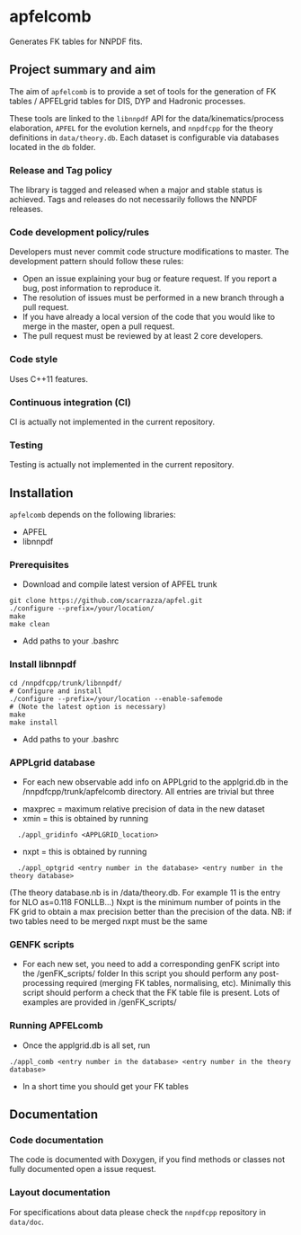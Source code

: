 # apfelcomb
Generates FK tables for NNPDF fits.

## Project summary and aim

The aim of `apfelcomb` is to provide a set of tools for the generation
of FK tables / APFELgrid tables for DIS, DYP and Hadronic processes.

These tools are linked to the `libnnpdf` API for the
data/kinematics/process elaboration, `APFEL` for the evolution
kernels, and `nnpdfcpp` for the theory definitions in
`data/theory.db`. Each dataset is configurable via databases located
in the `db` folder.

### Release and Tag policy

The library is tagged and released when a major and stable status is achieved. 
Tags and releases do not necessarily follows the NNPDF releases.

### Code development policy/rules

Developers must never commit code structure modifications to master. The development pattern should follow these rules:
- Open an issue explaining your bug or feature request. If you report a bug, post information to reproduce it.
- The resolution of issues must be performed in a new branch through a pull request.
- If you have already a local version of the code that you would like to merge in the master, open a pull request.
- The pull request must be reviewed by at least 2 core developers.

### Code style

Uses C++11 features.

### Continuous integration (CI)

CI is actually not implemented in the current repository.

### Testing

Testing is actually not implemented in the current repository.

## Installation

`apfelcomb` depends on the following libraries:

- APFEL
- libnnpdf

### Prerequisites

* Download and compile latest version of APFEL trunk
```Shell
git clone https://github.com/scarrazza/apfel.git
./configure --prefix=/your/location/
make
make clean
```
* Add paths to your .bashrc

### Install libnnpdf

```Shell
cd /nnpdfcpp/trunk/libnnpdf/
# Configure and install
./configure --prefix=/your/location --enable-safemode
# (Note the latest option is necessary)
make
make install
```
* Add paths to your .bashrc

### APPLgrid database
* For each new observable add info on APPLgrid to the applgrid.db in the /nnpdfcpp/trunk/apfelcomb directory. All entries are trivial but three
- maxprec = maximum relative precision of data in the new dataset
- xmin = this is obtained by running
```Shell
  ./appl_gridinfo <APPLGRID_location>
```
- nxpt = this is obtained by running
```Shell
  ./appl_optgrid <entry number in the database> <entry number in the theory database>
```
(The theory database.nb is in /data/theory.db. For example 11 is the
entry for NLO as=0.118 FONLLB...)  Nxpt is the minimum number of
points in the FK grid to obtain a max precision better than the
precision of the data.  NB: if two tables need to be merged nxpt must
be the same

### GENFK scripts
* For each new set, you need to add a corresponding genFK script into the /genFK_scripts/ folder
  In this script you should perform any post-processing required (merging FK tables, normalising, etc).
  Minimally this script should perform a check that the FK table file is present.
  Lots of examples are provided in /genFK_scripts/

### Running APFELcomb
* Once the applgrid.db is all set, run
```Shell
./appl_comb <entry number in the database> <entry number in the theory database>
```
* In a short time you should get your FK tables

## Documentation

### Code documentation

The code is documented with Doxygen, if you find methods or classes
not fully documented open a issue request.

### Layout documentation

For specifications about data please check the `nnpdfcpp` repository in `data/doc`.
